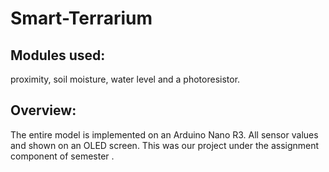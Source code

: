 # Smart-Terrarium

## Modules used:
proximity, soil moisture, water level and a photoresistor. 

## Overview:
The entire model is implemented on an Arduino Nano R3. All sensor values and shown on an OLED screen. This was our project under the assignment component of semester .
